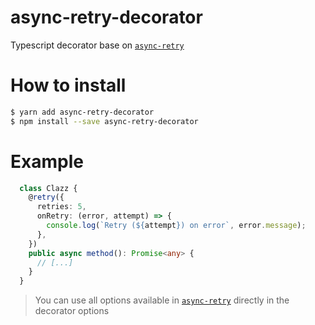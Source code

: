 # async-retry-decorator

Typescript decorator base on [`async-retry`](https://github.com/zeit/async-retry#readme)

# How to install

```sh
$ yarn add async-retry-decorator
$ npm install --save async-retry-decorator
```

# Example

```typescript
  class Clazz {
    @retry({
      retries: 5,
      onRetry: (error, attempt) => {
        console.log(`Retry (${attempt}) on error`, error.message);
      },
    })
    public async method(): Promise<any> {
      // [...]
    }
  }
```

> You can use all options available in [`async-retry`](https://github.com/zeit/async-retry#readme) directly in the decorator options
